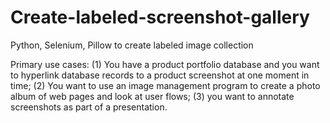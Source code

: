 # Create-labeled-screenshot-gallery
Python, Selenium, Pillow to create labeled image collection

Primary use cases: (1) You have a product portfolio database and you want to hyperlink database records to a product screenshot at one moment in time; (2) You want to use an image management program to create a photo album of web pages and look at user flows; (3) you want to annotate screenshots as part of a presentation.
